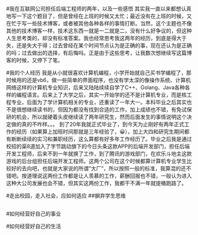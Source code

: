 #我在互联网公司担任后端工程师的两年，以及一些感悟
其实我一直以来都想认真地写一下这个题目了，但是曾经在上班的时候又太忙；最近没有在上班的时候，又在忙于写一些技术博客，或者被其他各种各样的事情打断。当然，这个主题也不像其他的技术博客一样，技术这东西一就是一二就是二，没有什么好争议的，但这种人生思考类的，却没有标准答案。我也经常思考我这两年的经历，到底是得大于失，还是失大于得；过去曾经在某个时间节点认为是正确的事，现在还认为是正确的吗；过去做出的选择，有后悔吗。正是由于这些思考，让我数次想继续写这篇博客的时候，又停下了笔。

#我的个人经历
我是从小就很喜欢计算机编程，小学开始就自己买书学编程了，那时候用的还是vb6，做一些简单的界面程序，也没有学太深的像操作系统、计算机网络这样的计算机专业知识，后来又陆陆续续自学了C++、Golang、Java各种各样的编程语言。后来上了大学之后，其实一开始学的还不是计算机专业，而是核工程专业，后面为了学计算机相关的专业，还重读了一年大一。本科毕业之后其实也不是很想继续读书的，但因为都没有找到合适的工作，加上成绩也不错，有免试保研的机会，所以就硬着头皮继续读了两年研究生，然而后面发生的事情说明这个决定做的真的不咋样。。。
到了20年我就正式毕业了，到今天为止刚好有两年正式工作的经历（如果算上加班时间那就是三年经验了，😀），加上大四和研究生期间都有断断续续的实习和兼职经历，这么算都有好多年工作经历了。毕业之后我是通过校招的渠8道加入了字节跳动旗下的今日头条这款APP的后端开发部门，担任后端开发工程师，后来不到一年就换了工作，到了腾讯的游戏部门，在欢乐斗地主这款游戏的后台组担任后端开发工程师。这两个公司在这个时候都算计算机专业学生比较好的去向吧，也就是大家说的所谓“大厂”，所以按照一般的标准，我算混的还不错吧。按道理说这两份工作都是让人羡慕的工作，薪酬回报也不错，一般认为进入这种大公司发展也会不错，但其实这两份工作，我都干不满一年就提桶跑路了。

#走出校园，走入社会，应如何适应
##摒弃学生思维
##



#如何经营好自己的事业

#如何经营好自己的生活